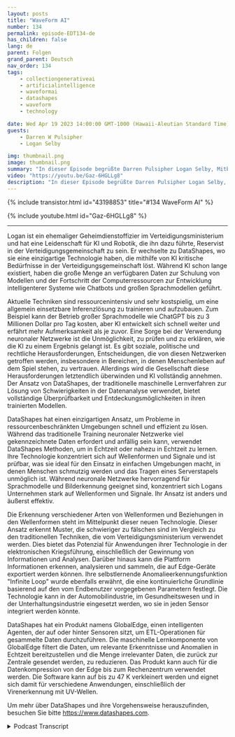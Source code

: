 ```yaml
---
layout: posts
title: "WaveForm AI"
number: 134
permalink: episode-EDT134-de
has_children: false
lang: de
parent: Folgen
grand_parent: Deutsch
nav_order: 134
tags:
    - collectiongenerativeai
    - artificialintelligence
    - waveformai
    - datashapes
    - waveform
    - technology

date: Wed Apr 19 2023 14:00:00 GMT-1000 (Hawaii-Aleutian Standard Time)
guests:
    - Darren W Pulsipher
    - Logan Selby

img: thumbnail.png
image: thumbnail.png
summary: "In dieser Episode begrüßte Darren Pulsipher Logan Selby, Mitbegründer und Präsident von DataShapes, wo sie einen einzigartigen Ansatz zur künstlichen Intelligenz besprechen, der dem Trend entgegenwirkt."
video: "https://youtu.be/Gaz-6HGLLg8"
description: "In dieser Episode begrüßte Darren Pulsipher Logan Selby, Mitbegründer und Präsident von DataShapes, wo sie einen einzigartigen Ansatz zur künstlichen Intelligenz besprechen, der dem Trend entgegenwirkt."
---
```


<div>
{% include transistor.html id="43198853" title="#134 WaveForm AI" %}

{% include youtube.html id="Gaz-6HGLLg8" %}
</div>

---

Logan ist ein ehemaliger Geheimdienstoffizier im Verteidigungsministerium und hat eine Leidenschaft für KI und Robotik, die ihn dazu führte, Reservist in der Verteidigungsgemeinschaft zu sein. Er wechselte zu DataShapes, wo sie eine einzigartige Technologie haben, die mithilfe von KI kritische Bedürfnisse in der Verteidigungsgemeinschaft löst. Während KI schon lange existiert, haben die große Menge an verfügbaren Daten zur Schulung von Modellen und der Fortschritt der Computerressourcen zur Entwicklung intelligenterer Systeme wie Chatbots und großen Sprachmodellen geführt.

Aktuelle Techniken sind ressourcenintensiv und sehr kostspielig, um eine allgemein einsetzbare Inferenzlösung zu trainieren und aufzubauen. Zum Beispiel kann der Betrieb großer Sprachmodelle wie ChatGPT bis zu 3 Millionen Dollar pro Tag kosten, aber KI entwickelt sich schnell weiter und erfährt mehr Aufmerksamkeit als je zuvor. Eine Sorge bei der Verwendung neuronaler Netzwerke ist die Unmöglichkeit, zu prüfen und zu erklären, wie die KI zu einem Ergebnis gelangt ist. Es gibt soziale, politische und rechtliche Herausforderungen, Entscheidungen, die von diesen Netzwerken getroffen werden, insbesondere in Bereichen, in denen Menschenleben auf dem Spiel stehen, zu vertrauen. Allerdings wird die Gesellschaft diese Herausforderungen letztendlich überwinden und KI vollständig annehmen. Der Ansatz von DataShapes, der traditionelle maschinelle Lernverfahren zur Lösung von Schwierigkeiten in der Datenanalyse verwendet, bietet vollständige Überprüfbarkeit und Entdeckungsmöglichkeiten in ihren trainierten Modellen.

DataShapes hat einen einzigartigen Ansatz, um Probleme in ressourcenbeschränkten Umgebungen schnell und effizient zu lösen. Während das traditionelle Training neuronaler Netzwerke viel gekennzeichnete Daten erfordert und anfällig sein kann, verwendet DataShapes Methoden, um in Echtzeit oder nahezu in Echtzeit zu lernen. Ihre Technologie konzentriert sich auf Wellenformen und Signale und ist prüfbar, was sie ideal für den Einsatz in einfachen Umgebungen macht, in denen Menschen schmutzig werden und das Tragen eines Serverstapels unmöglich ist. Während neuronale Netzwerke hervorragend für Sprachmodelle und Bilderkennung geeignet sind, konzentriert sich Logans Unternehmen stark auf Wellenformen und Signale. Ihr Ansatz ist anders und äußerst effektiv.

Die Erkennung verschiedener Arten von Wellenformen und Beziehungen in den Wellenformen steht im Mittelpunkt dieser neuen Technologie. Dieser Ansatz erkennt Muster, die schwieriger zu fälschen sind im Vergleich zu den traditionellen Techniken, die vom Verteidigungsministerium verwendet werden. Dies bietet das Potenzial für Anwendungen ihrer Technologie in der elektronischen Kriegsführung, einschließlich der Gewinnung von Informationen und Analysen. Darüber hinaus kann die Plattform Informationen erkennen, analysieren und sammeln, die auf Edge-Geräte exportiert werden können. Ihre selbstlernende Anomalieerkennungsfunktion "Infinite Loop" wurde ebenfalls erwähnt, die eine kontinuierliche Grundlinie basierend auf den vom Endbenutzer vorgegebenen Parametern festlegt. Die Technologie kann in der Automobilindustrie, im Gesundheitswesen und in der Unterhaltungsindustrie eingesetzt werden, wo sie in jeden Sensor integriert werden könnte.

DataShapes hat ein Produkt namens GlobalEdge, einen intelligenten Agenten, der auf oder hinter Sensoren sitzt, um ETL-Operationen für gesammelte Daten durchzuführen. Die maschinelle Lernkomponente von GlobalEdge filtert die Daten, um relevante Erkenntnisse und Anomalien in Echtzeit bereitzustellen und die Menge irrelevanter Daten, die zurück zur Zentrale gesendet werden, zu reduzieren. Das Produkt kann auch für die Datenkompression von der Edge bis zum Rechenzentrum verwendet werden. Die Software kann auf bis zu 47 K verkleinert werden und eignet sich damit für verschiedene Anwendungen, einschließlich der Virenerkennung mit UV-Wellen.

Um mehr über DataShapes und ihre Vorgehensweise herauszufinden, besuchen Sie bitte https://www.datashapes.com.



<details>
<summary> Podcast Transcript </summary>

<p></p>

</details>
